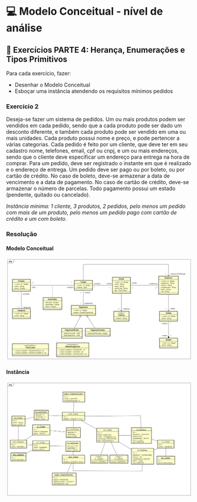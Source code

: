 # 💻 Modelo Conceitual - nível de análise

## 📝 Exercícios PARTE 4: Herança, Enumerações e Tipos Primitivos
Para cada exercício, fazer:
- Desenhar o Modelo Conceitual
- Esboçar uma instância atendendo os requisitos mínimos pedidos

### Exercício 2

Deseja-se fazer um sistema de pedidos. Um ou mais produtos podem ser vendidos em cada pedido, sendo que a cada produto pode ser dado um desconto diferente, e também cada produto pode ser vendido em uma ou mais unidades. Cada produto possui nome e preço, e pode pertencer a várias categorias. Cada pedido é feito por um cliente, que deve ter em seu cadastro nome, telefones, email, cpf ou cnpj, e um ou mais endereços, sendo que o cliente deve especificar um endereço para entrega na hora de comprar. Para um pedido, deve ser registrado o instante em que é realizado e o endereço de entrega. Um pedido deve ser pago ou por boleto, ou por cartão de crédito. No caso de boleto, deve-se armazenar a data de vencimento e a data de pagamento. No caso de cartão de crédito, deve-se armazenar o número de parcelas. Todo pagamento possui um estado (pendente, quitado ou cancelado).

*Instância mínima: 1 cliente, 3 produtos, 2 pedidos, pelo menos um pedido com mais de um produto, pelo menos um pedido pago com cartão de crédito e um com boleto.*

### Resolução

#### Modelo Conceitual

![exercicio2](exercicio2.png)

#### Instância
![exercicio2Instancia](exercicio2instancia.png)